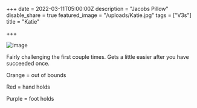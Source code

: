 +++
date = 2022-03-11T05:00:00Z
description = "Jacobs Pillow"
disable_share = true
featured_image = "/uploads/Katie.jpg"
tags = ["V3s"]
title = "Katie"



+++


![image](/uploads/Katie.jpg)

Fairly challenging the first couple times. Gets a little easier after you have succeeded once.

Orange = out of bounds

Red = hand holds

Purple = foot holds